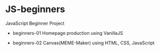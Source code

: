 # JS-beginners
JavaScript Beginner Project


- beginners-01
Homepage production using VanillaJS

- beginners-02
Canvas(MEME-Maker) using HTML, CSS, JavaScript
